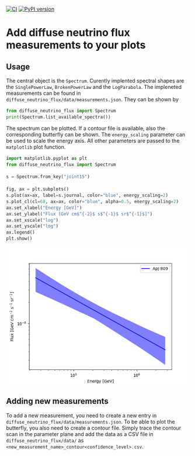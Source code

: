 [![CI](https://github.com/JannisNe/diffuse_neutrino_flux/actions/workflows/test.yml/badge.svg)](https://github.com/JannisNe/timewise/actions/workflows/test.yml)
[![PyPI version](https://badge.fury.io/py/diffuse_neutrino_flux.svg)](https://badge.fury.io/py/diffuse_neutrino_flux)
# Add diffuse neutrino flux measurements to your plots

## Usage

The central object is the `Spectrum`. Curently implented spectral shapes are the `SinglePowerLaw`, `BrokenPowerLaw` and the `LogParabola`. The impleneted measurements can be found in `diffuse_neutrino_flux/data/measurements.json`. They can be shown by 
```python
from diffuse_neutrino_flux import Spectrum
print(Spectrum.list_available_spectra())
```

The spectrum can be plotted. If a contour file is available, also the corresponding butterfly can be shown. The `energy_scaling` parameter can be used to scale the energy axis. All other parameters are passed to the `matplotlib` plot function. 

```python
import matplotlib.pyplot as plt
from diffuse_neutrino_flux import Spectrum

s = Spectrum.from_key("joint15")

fig, ax = plt.subplots()
s.plot(ax=ax, label=s.journal, color="blue", energy_scaling=2)
s.plot_cl(cl=68, ax=ax, color="blue", alpha=0.5, energy_scaling=2)
ax.set_xlabel("Energy [GeV]")
ax.set_ylabel("Flux [GeV cm$^{-2}$ s$^{-1}$ sr$^{-1}$]")
ax.set_xscale("log")
ax.set_yscale("log")
ax.legend()
plt.show()
```

![Joint15 spectrum](example.png)

## Adding new measurements
To add a new measurement, you need to create a new entry in `diffuse_neutrino_flux/data/measurements.json`. To be able to plot the butterfly, you also need to create a contour file. Simply trace the contour scan in the parameter plane and add the data as a CSV file in `diffuse_neutrino_flux/data/` as `<new_measurement_name>_contour<confidence_level>.csv`. 